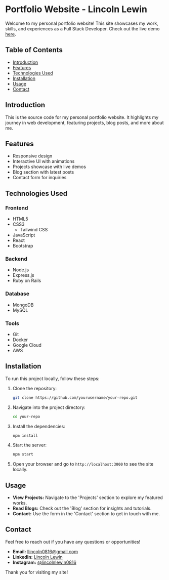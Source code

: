 # Portfolio Website - Lincoln Lewin

Welcome to my personal portfolio website! This site showcases my work, skills, and experiences as a Full Stack Developer. Check out the live demo [here](#).

## Table of Contents

- [Introduction](#introduction)
- [Features](#features)
- [Technologies Used](#technologies-used)
- [Installation](#installation)
- [Usage](#usage)
- [Contact](#contact)

## Introduction

This is the source code for my personal portfolio website. It highlights my journey in web development, featuring projects, blog posts, and more about me.

## Features

- Responsive design
- Interactive UI with animations
- Projects showcase with live demos
- Blog section with latest posts
- Contact form for inquiries

## Technologies Used

### Frontend

- HTML5
- CSS3
  - Tailwind CSS
- JavaScript
- React
- Bootstrap

### Backend

- Node.js
- Express.js
- Ruby on Rails

### Database

- MongoDB
- MySQL

### Tools

- Git
- Docker
- Google Cloud
- AWS

## Installation

To run this project locally, follow these steps:

1. Clone the repository:
    ```bash
    git clone https://github.com/yourusername/your-repo.git
    ```

2. Navigate into the project directory:
    ```bash
    cd your-repo
    ```

3. Install the dependencies:
    ```bash
    npm install
    ```

4. Start the server:
    ```bash
    npm start
    ```

5. Open your browser and go to `http://localhost:3000` to see the site locally.

## Usage

- **View Projects:** Navigate to the 'Projects' section to explore my featured works.
- **Read Blogs:** Check out the 'Blog' section for insights and tutorials.
- **Contact:** Use the form in the 'Contact' section to get in touch with me.

## Contact

Feel free to reach out if you have any questions or opportunities!

- **Email:** [llincoln0816@gmail.com](mailto:llincoln0816@gmail.com)
- **LinkedIn:** [Lincoln Lewin](https://www.linkedin.com/in/lincoln-lewin-295898383/)
- **Instagram:** [@lincolnlewin0816](https://www.instagram.com/lincolnlewin0816)

Thank you for visiting my site!

